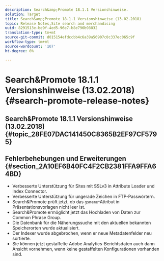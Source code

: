 ```yaml
---
description: Search&amp;Promote 18.1.1 Versionshinweise.
solution: Target
title: Search&amp;Promote 18.1.1 Versionshinweise (13.02.2018)
topic: Release Notes,Site search and merchandising
uuid: 8291513e-be9f-4ed5-96e7-b8e796b98832
translation-type: tm+mt
source-git-commit: d015154efdccbb4c6a39a56907c0c337ec065c9f
workflow-type: tm+mt
source-wordcount: '107'
ht-degree: 0%

---
```



# Search&amp;Promote 18.1.1 Versionshinweise (13.02.2018){#search-promote-release-notes}

## Search&amp;Promote 18.1.1 Versionshinweise (13.02.2018) {#topic_28FE07DAC141450C8365B2EF97CF5795}

## Fehlerbehebungen und Erweiterungen {#section_2A10EF6B40FC4F2CB2381FFA9FFA64BD}

* Verbesserte Unterstützung für Sites mit SSLv3 in Attribute Loader und Index Connector.
* Verbesserte Unterstützung für ungerade Zeichen in FTP-Passwörtern.
* Search&amp;Promote prüft jetzt, ob das `gsname`-Attribut in Präsentationsvorlagen nicht leer ist.
* Search&amp;Promote ermöglicht jetzt das Hochladen von Daten zur Common Phrase Group.
* Die Datenbank für die Näherungssuche mit den aktuellen bekannten Speicherorten wurde aktualisiert.
* Der Indexer wurde abgebrochen, wenn er neue Metadatenfelder neu sortierte.
* Sie können jetzt gestaffelte Adobe Analytics-Berichtsdaten auch dann Ansicht vornehmen, wenn keine gestaffelten Konfigurationen vorhanden sind.

